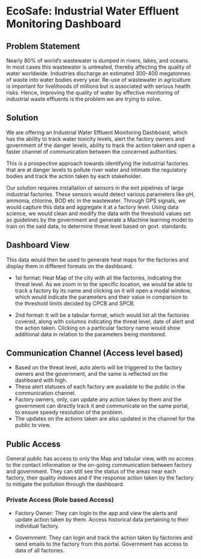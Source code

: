 # EcoSafe: Industrial Water Effluent Monitoring Dashboard

## Problem Statement

Nearly 80% of world’s wastewater is dumped in rivers, lakes, and oceans. In most cases this wastewater is untreated, thereby affecting the quality of water worldwide. Industries discharge an estimated 300-400 megatonnes of waste into water bodies every year. Re-use of wastewater in agriculture is important for livelihoods of millions but is associated with serious health risks. Hence, improving the quality of water by effective monitoring of industrial waste effluents is the problem we are trying to solve.


## Solution

We are offering an Industrial Water Effluent Monitoring Dashboard, which has the ability to track water toxicity levels, alert the factory owners and government of the danger levels, ability to track the action taken and open a faster channel of communication between the concerned authorities.

This is a prospective approach towards identifying the industrial factories that are at danger levels to pollute river water and intimate the regulatory bodies and track the action taken by each stakeholder. 

Our solution requires installation of sensors in the exit pipelines of large industrial factories. These sensors would detect various parameters like pH, ammonia, chlorine, BOD etc in the wastewater. Through GPS signals, we would capture this data and aggregate it at a factory level. Using data science, we would clean and modify the data with the threshold values set as guidelines by the government and generate a Machine learning model to train on the said data, to determine threat level based on govt. standards. 


## Dashboard View

This data would then be used to generate heat maps for the factories and display them in different formats on the dashboard. 

- 1st format: Heat Map of the city with all the factories, indicating the threat level. As we zoom in to the specific location, we would be able to track a factory by its name and clicking on it will open a modal window, which would indicate the parameters and their value in comparison to the threshold limits decided by CPCB and SPCB. 

- 2nd format: It will be a tabular format, which would list all the factories covered, along with columns indicating the threat level, date of alert and the action taken. Clicking on a particular factory name would show additional data in relation to the parameters being monitored. 


## Communication Channel (Access level based)

- Based on the threat level, auto alerts will be triggered to the factory owners and the government, and the same is reflected on the dashboard with high. 
- These alert statuses of each factory are available to the public in the communication channel.
- Factory owners, only, can update any action taken by them and the government can directly track it and communicate on the same portal, to ensure speedy resolution of the problem.
- The updates on the actions taken are also updated in the channel for the public to view. 


## Public Access 

General public has access to only the Map and tabular view, with no access to the contact information or the on-going communication between factory and government. They can still see the status of the areas near each factory, their quality indexes and if the response action taken by the factory to mitigate the pollution through the dashboard.


### Private Access (Role based Access)

- Factory Owner: They can login to the app and view the alerts and update action taken by them. Access historical data pertaining to their individual factory.

- Government: They can login and track the action taken by factories and send emails to the factory from this portal. Government has access to data of all factories.
